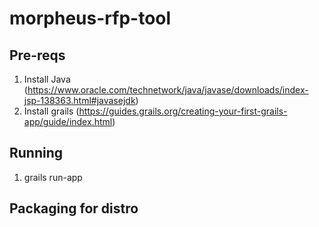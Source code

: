 # morpheus-rfp-tool

## Pre-reqs
1. Install Java (https://www.oracle.com/technetwork/java/javase/downloads/index-jsp-138363.html#javasejdk)
2. Install grails (https://guides.grails.org/creating-your-first-grails-app/guide/index.html)

## Running
1. grails run-app

## Packaging for distro

